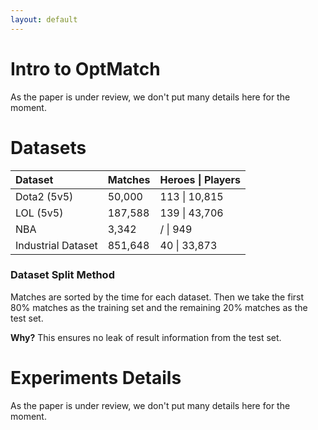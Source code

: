 ```yaml
---
layout: default
---
```


# Intro to OptMatch
As the paper is under review, we don't put many details here for the moment.

# Datasets

| Dataset        | Matches          | Heroes \| Players |
|:-------------|:------------------|:------|
| Dota2 (5v5)      | 50,000 | 113 \| 10,815  |
| LOL (5v5) | 187,588   | 139 \| 43,706  |
| NBA           | 3,342      | / \| 949   |
| Industrial Dataset           | 851,648 | 40 \| 33,873  |

### Dataset Split Method
Matches are sorted by the time for each dataset. Then we take the first 80% matches as the training set and the remaining 20% matches as the test set.

<b>Why?</b> This ensures no leak of result information from the test set.

# Experiments Details
As the paper is under review, we don't put many details here for the moment.

